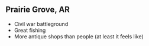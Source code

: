 ## Prairie Grove, AR
- Civil war battleground
- Great fishing
- More antique shops than people (at least it feels like)
